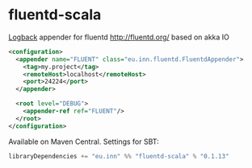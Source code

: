 fluentd-scala
=============

[Logback](http://logback.qos.ch) appender for fluentd http://fluentd.org/ based on akka IO


```xml
<configuration>
  <appender name="FLUENT" class="eu.inn.fluentd.FluentdAppender">
    <tag>my.project</tag>
    <remoteHost>localhost</remoteHost>
    <port>24224</port>
  </appender>

  <root level="DEBUG">
    <appender-ref ref="FLUENT"/>
  </root>
</configuration>
```

Available on Maven Central. Settings for SBT:

```scala
libraryDependencies += "eu.inn" %% "fluentd-scala" % "0.1.13"
```
